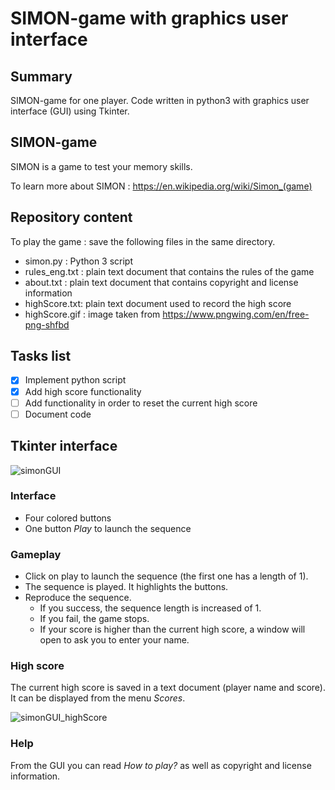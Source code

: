 # SIMON-game with graphics user interface

## Summary
SIMON-game for one player.
Code written in python3 with graphics user interface (GUI) using Tkinter.

## SIMON-game
SIMON is a game to test your memory skills.

To learn more about SIMON : https://en.wikipedia.org/wiki/Simon_(game)

## Repository content
To play the game : save the following files in the same directory.
* simon.py : Python 3 script
* rules_eng.txt : plain text document that contains the rules of the game
* about.txt : plain text document that contains copyright and license information
* highScore.txt: plain text document used to record the high score
* highScore.gif : image taken from https://www.pngwing.com/en/free-png-shfbd

## Tasks list
- [x] Implement python script
- [x] Add high score functionality
- [ ] Add functionality in order to reset the current high score
- [ ] Document code

## Tkinter interface

![simonGUI](https://user-images.githubusercontent.com/82372483/131795649-611790ea-20a9-4990-8ad7-c75b5cdebedc.png)

### Interface

* Four colored buttons
* One button *Play* to launch the sequence

### Gameplay

* Click on play to launch the sequence (the first one has a length of 1).
* The sequence is played. It highlights the buttons.
* Reproduce the sequence.
  * If you success, the sequence length is increased of 1.
  * If you fail, the game stops.
  * If your score is higher than the current high score, a window will open to ask you to enter your name.

### High score
The current high score is saved in a text document (player name and score). It can be displayed from the menu *Scores*.

![simonGUI_highScore](https://user-images.githubusercontent.com/82372483/131795766-fc349ec6-3f6a-44a8-a32f-26b017f6938e.png)


### Help

From the GUI you can read *How to play?* as well as copyright and license information.

